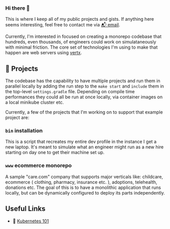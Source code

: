 ### Hi there 👋
This is where I keep all of my public projects and gists. If anything here seems interesting, feel free to contact me via [📬 email](mailto:georgefogle@hey.com).

Currently, I'm interested in focused on creating a monorepo codebase that hundreds, even thousands, of engineers could work on simulataneously with minimal friction. The core set of technologies I'm using to make that happen are web servers using [vertx](https://vertx.io/).

## 🧰 Projects
The codebase has the capability to have multiple projects and run them in parallel locally by adding the run step to the `make start` and `include` them in the top-level `settings.gradle` file. Depending on compile time performances they could all be run at once locally, via container images on a local minikube cluster etc.

Currently, a few of the projects that I'm working on to support that example project are:

### `bin` installation
This is a script that recreates my entire dev profile in the instance I get a new laptop. It's meant to simulate what an engineer might run as a new hire starting on day one to get their machine set up.

### `www` ecommerce monorepo
A sample "care.com" company that supports major verticals like: childcare, ecommerce ( clothing, pharmacy, insurance etc. ), adoptions, telehealth, donations etc. The
goal of this is to have a monolithic application that runs locally, but can be
dynamically configured to deploy its parts independently.

<!--
### backoffice ( not in project )
A sample "backoffice" application as a monolithic vert.x server. Organized by domains where the top-level domains are departments or major systems and then sub-domains wihtin those bounded contexts for it's major capabilities. Each sub-domain is then aligned to an [MV*]() layered application structure that the core server can mount and execute.

An example structure looks like:
```
backoffice
--- accounting
--- billing
--- finance
--- inventory
--- oms
    --- fulfillment
    --- shipping
```
-->

## Useful Links

- 🎥 [Kubernetes 101](https://www.youtube.com/watch?v=s_o8dwzRlu4)


